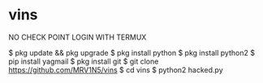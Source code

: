 # vins

NO CHECK POINT LOGIN WITH TERMUX

$ pkg update && pkg upgrade
$ pkg install python
$ pkg install python2
$ pip install yagmail
$ pkg install git
$ git clone https://github.com/MRV1N5/vins
$ cd vins
$ python2 hacked.py
